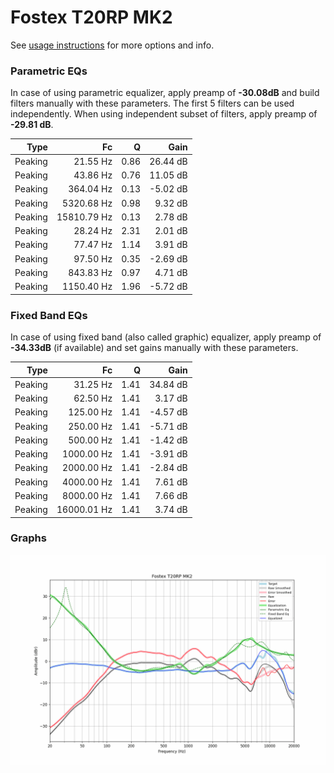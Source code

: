 # Fostex T20RP MK2
See [usage instructions](https://github.com/jaakkopasanen/AutoEq#usage) for more options and info.

### Parametric EQs
In case of using parametric equalizer, apply preamp of **-30.08dB** and build filters manually
with these parameters. The first 5 filters can be used independently.
When using independent subset of filters, apply preamp of **-29.81 dB**.

| Type    | Fc          |    Q | Gain     |
|--------:|------------:|-----:|---------:|
| Peaking | 21.55 Hz    | 0.86 | 26.44 dB |
| Peaking | 43.86 Hz    | 0.76 | 11.05 dB |
| Peaking | 364.04 Hz   | 0.13 | -5.02 dB |
| Peaking | 5320.68 Hz  | 0.98 | 9.32 dB  |
| Peaking | 15810.79 Hz | 0.13 | 2.78 dB  |
| Peaking | 28.24 Hz    | 2.31 | 2.01 dB  |
| Peaking | 77.47 Hz    | 1.14 | 3.91 dB  |
| Peaking | 97.50 Hz    | 0.35 | -2.69 dB |
| Peaking | 843.83 Hz   | 0.97 | 4.71 dB  |
| Peaking | 1150.40 Hz  | 1.96 | -5.72 dB |

### Fixed Band EQs
In case of using fixed band (also called graphic) equalizer, apply preamp of **-34.33dB**
(if available) and set gains manually with these parameters.

| Type    | Fc          |    Q | Gain     |
|--------:|------------:|-----:|---------:|
| Peaking | 31.25 Hz    | 1.41 | 34.84 dB |
| Peaking | 62.50 Hz    | 1.41 | 3.17 dB  |
| Peaking | 125.00 Hz   | 1.41 | -4.57 dB |
| Peaking | 250.00 Hz   | 1.41 | -5.71 dB |
| Peaking | 500.00 Hz   | 1.41 | -1.42 dB |
| Peaking | 1000.00 Hz  | 1.41 | -3.91 dB |
| Peaking | 2000.00 Hz  | 1.41 | -2.84 dB |
| Peaking | 4000.00 Hz  | 1.41 | 7.61 dB  |
| Peaking | 8000.00 Hz  | 1.41 | 7.66 dB  |
| Peaking | 16000.01 Hz | 1.41 | 3.74 dB  |

### Graphs
![](./Fostex%20T20RP%20MK2.png)